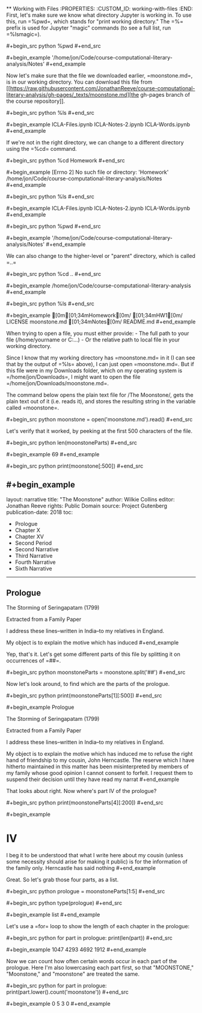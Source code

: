 ** Working with Files
   :PROPERTIES:
   :CUSTOM_ID: working-with-files
   :END:
First, let's make sure we know what directory Jupyter is working in. To use this, run =%pwd=, which stands for "print working directory." The =%= prefix is used for Jupyter "magic" commands (to see a full list, run =%lsmagic=).

#+begin_src python
  %pwd
#+end_src

#+begin_example
  '/home/jon/Code/course-computational-literary-analysis/Notes'
#+end_example

Now let's make sure that the file we downloaded earlier, =moonstone.md=, is in our working directory. You can download this file from [[https://raw.githubusercontent.com/JonathanReeve/course-computational-literary-analysis/gh-pages/_texts/moonstone.md][the gh-pages branch of the course repository]].

#+begin_src python
  %ls
#+end_src

#+begin_example
  ICLA-Files.ipynb  ICLA-Notes-2.ipynb  ICLA-Words.ipynb
#+end_example

If we're not in the right directory, we can change to a different directory using the =%cd= command.

#+begin_src python
  %cd Homework
#+end_src

#+begin_example
  [Errno 2] No such file or directory: 'Homework'
  /home/jon/Code/course-computational-literary-analysis/Notes
#+end_example

#+begin_src python
  %ls
#+end_src

#+begin_example
  ICLA-Files.ipynb  ICLA-Notes-2.ipynb  ICLA-Words.ipynb
#+end_example

#+begin_src python
  %pwd
#+end_src

#+begin_example
  '/home/jon/Code/course-computational-literary-analysis/Notes'
#+end_example

We can also change to the higher-level or "parent" directory, which is called =..=

#+begin_src python
  %cd ..
#+end_src

#+begin_example
  /home/jon/Code/course-computational-literary-analysis
#+end_example

#+begin_src python
  %ls
#+end_src

#+begin_example
  [0m[01;34mHomework[0m/  [01;34mHW1[0m/  LICENSE  moonstone.md  [01;34mNotes[0m/  README.md
#+end_example

When trying to open a file, you must either provide: - The full path to your file (/home/yourname or C:...) - Or the relative path to local file in your working directory.

Since I know that my working directory has =moonstone.md= in it (I can see that by the output of =%ls= above), I can just open =moonstone.md=. But if this file were in my Downloads folder, which on my operating system is =/home/jon/Downloads=, I might want to open the file =/home/jon/Downloads/moonstone.md=.

The command below opens the plain text file for /The Moonstone/, gets the plain text out of it (i.e. reads it), and stores the resulting string in the variable called =moonstone=.

#+begin_src python
  moonstone = open('moonstone.md').read()
#+end_src

Let's verify that it worked, by peeking at the first 500 characters of the file.

#+begin_src python
  len(moonstoneParts)
#+end_src

#+begin_example
  69
#+end_example

#+begin_src python
  print(moonstone[:500])
#+end_src

#+begin_example
  ---
  layout: narrative
  title: "The Moonstone"
  author: Wilkie Collins
  editor: Jonathan Reeve
  rights: Public Domain
  source: Project Gutenberg
  publication-date: 2018
  toc:
  - Prologue
  - Chapter X
  - Chapter XV
  - Second Period
  - Second Narrative
  - Third Narrative
  - Fourth Narrative
  - Sixth Narrative
  ---

  ## Prologue

  The Storming of Seringapatam (1799)

  Extracted from a Family Paper

  I address these lines–written in India–to my relatives in England.

  My object is to explain the motive which has induced 
#+end_example

Yep, that's it. Let's get some different parts of this file by splitting it on occurrences of =##=.

#+begin_src python
  moonstoneParts = moonstone.split('##')
#+end_src

Now let's look around, to find which are the parts of the prologue.

#+begin_src python
  print(moonstoneParts[1][:500])
#+end_src

#+begin_example
   Prologue

  The Storming of Seringapatam (1799)

  Extracted from a Family Paper

  I address these lines–written in India–to my relatives in England.

  My object is to explain the motive which has induced me to refuse the
  right hand of friendship to my cousin, John Herncastle. The reserve
  which I have hitherto maintained in this matter has been misinterpreted
  by members of my family whose good opinion I cannot consent to forfeit.
  I request them to suspend their decision until they have read my
  narrat
#+end_example

That looks about right. Now where's part IV of the prologue?

#+begin_src python
  print(moonstoneParts[4][:200])
#+end_src

#+begin_example
  # IV

  I beg it to be understood that what I write here about my cousin (unless
  some necessity should arise for making it public) is for the information
  of the family only. Herncastle has said nothing 
#+end_example

Great. So let's grab those four parts, as a list.

#+begin_src python
  prologue = moonstoneParts[1:5]
#+end_src

#+begin_src python
  type(prologue)
#+end_src

#+begin_example
  list
#+end_example

Let's use a =for= loop to show the length of each chapter in the prologue:

#+begin_src python
  for part in prologue: 
      print(len(part))
#+end_src

#+begin_example
  1047
  4293
  4692
  1912
#+end_example

Now we can count how often certain words occur in each part of the prologue. Here I'm also lowercasing each part first, so that "MOONSTONE," "Moonstone," and "moonstone" are treated the same.

#+begin_src python
  for part in prologue:
      print(part.lower().count('moonstone'))
#+end_src

#+begin_example
  0
  5
  3
  0
#+end_example

